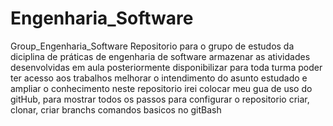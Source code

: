 # Engenharia_Software
Group_Engenharia_Software
Repositorio para o grupo de estudos da diciplina de práticas de engenharia de software 
armazenar as atividades desenvolvidas em aula
posteriormente disponibilizar para toda turma poder ter acesso aos trabalhos
melhorar o intendimento do asunto estudado e ampliar o conhecimento
neste repositorio irei colocar meu gua de uso do gitHub, para mostrar todos os passos para configurar o repositorio
criar, clonar, criar branchs
comandos basicos no gitBash
